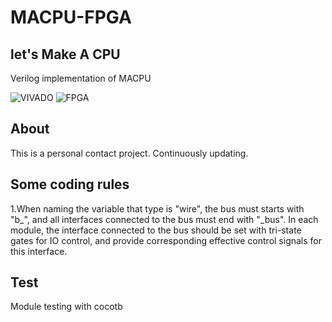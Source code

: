# MACPU-FPGA
let's Make A CPU
---

Verilog implementation of MACPU

![VIVADO](https://img.shields.io/badge/Vivado-2019.2-green.svg) ![FPGA](https://img.shields.io/badge/FPGA-ARTIX7100TCSG324-yellow.svg)

## About

This is a personal contact project. Continuously updating.

## Some coding rules

1.When naming the variable that type is "wire", the bus must starts with "b_", and all interfaces connected to the bus must end with "_bus". In each module, the interface connected to the bus should be set with tri-state gates for IO control, and provide corresponding effective control signals for this interface.

## Test

 Module testing with cocotb

